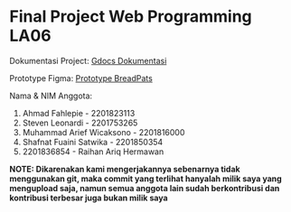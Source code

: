 # Final Project Web Programming LA06

Dokumentasi Project: [Gdocs Dokumentasi](https://docs.google.com/document/d/1YCgypPoMMERBYrdwJU7E6ZEQB56IzcFU5sHRROaFlJ4/edit?usp=sharing)

Prototype Figma: [Prototype BreadPats](https://www.figma.com/file/P9o3tiplGEvrkhgFSRxfyA/Proyek?node-id=0%3A1)

Nama & NIM Anggota:
1. Ahmad Fahlepie - 2201823113
2. Steven Leonardi - 2201753265
3. Muhammad Arief Wicaksono - 2201816000
4. Shafnat Fuaini Satwika - 2201850354
5. 2201836854 - Raihan Ariq Hermawan

**NOTE: Dikarenakan kami mengerjakannya sebenarnya tidak menggunakan git, maka commit yang terlihat hanyalah milik saya yang mengupload saja, namun semua anggota lain sudah berkontribusi dan kontribusi terbesar juga bukan milik saya**
